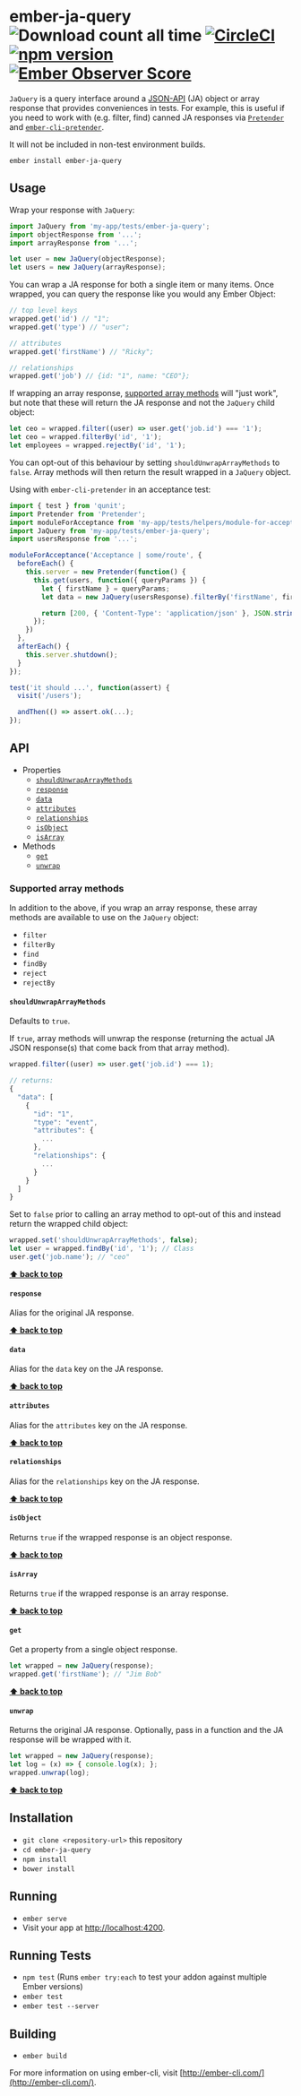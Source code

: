 # ember-ja-query ![Download count all time](https://img.shields.io/npm/dt/ember-ja-query.svg) [![CircleCI](https://circleci.com/gh/poteto/ember-ja-query.svg?style=shield)](https://circleci.com/gh/poteto/ember-ja-query) [![npm version](https://badge.fury.io/js/ember-ja-query.svg)](https://badge.fury.io/js/ember-ja-query) [![Ember Observer Score](http://emberobserver.com/badges/ember-ja-query.svg)](http://emberobserver.com/addons/ember-ja-query)

`JaQuery` is a query interface around a [JSON-API](http://jsonapi.org/) (JA) object or array response that provides conveniences in tests. For example, this is useful if you need to work with (e.g. filter, find) canned JA responses via [`Pretender`](https://github.com/pretenderjs/pretender) and [`ember-cli-pretender`](https://github.com/rwjblue/ember-cli-pretender).

It will not be included in non-test environment builds.

```
ember install ember-ja-query
```

## Usage

Wrap your response with `JaQuery`:

```js
import JaQuery from 'my-app/tests/ember-ja-query';
import objectResponse from '...';
import arrayResponse from '...';

let user = new JaQuery(objectResponse);
let users = new JaQuery(arrayResponse);
```

You can wrap a JA response for both a single item or many items. Once wrapped, you can query the response like you would any Ember Object:

```js
// top level keys
wrapped.get('id') // "1";
wrapped.get('type') // "user";

// attributes
wrapped.get('firstName') // "Ricky";

// relationships
wrapped.get('job') // {id: "1", name: "CEO"};
```

If wrapping an array response, [supported array methods](#supported-array-methods) will "just work", but note that these will return the JA response and not the `JaQuery` child object:

```js
let ceo = wrapped.filter((user) => user.get('job.id') === '1');
let ceo = wrapped.filterBy('id', '1');
let employees = wrapped.rejectBy('id', '1');
```

You can opt-out of this behaviour by setting `shouldUnwrapArrayMethods` to `false`. Array methods will then return the result wrapped in a `JaQuery` object.

Using with `ember-cli-pretender` in an acceptance test:

```js
import { test } from 'qunit';
import Pretender from 'Pretender';
import moduleForAcceptance from 'my-app/tests/helpers/module-for-acceptance';
import JaQuery from 'my-app/tests/ember-ja-query';
import usersResponse from '...';

moduleForAcceptance('Acceptance | some/route', {
  beforeEach() {
    this.server = new Pretender(function() {
      this.get(users, function({ queryParams }) {
        let { firstName } = queryParams;
        let data = new JaQuery(usersResponse).filterBy('firstName', firstName);

        return [200, { 'Content-Type': 'application/json' }, JSON.stringify(data));
      });
    })
  },
  afterEach() {
    this.server.shutdown();
  }
});

test('it should ...', function(assert) {
  visit('/users');

  andThen(() => assert.ok(...);
});
```

## API

* Properties
  + [`shouldUnwrapArrayMethods`](#shouldunwraparraymethods)
  + [`response`](#response)
  + [`data`](#data)
  + [`attributes`](#attributes)
  + [`relationships`](#relationships)
  + [`isObject`](#isobject)
  + [`isArray`](#isarray)
* Methods
  + [`get`](#get)
  + [`unwrap`](#unwrap)

### Supported array methods
In addition to the above, if you wrap an array response, these array methods are available to use on the `JaQuery` object:

- `filter`
- `filterBy`
- `find`
- `findBy`
- `reject`
- `rejectBy`

#### `shouldUnwrapArrayMethods`

Defaults to `true`. 

If `true`, array methods will unwrap the response (returning the actual JA JSON response(s) that come back from that array method). 

```js
wrapped.filter((user) => user.get('job.id') === 1);

// returns:
{
  "data": [
    {
      "id": "1",
      "type": "event",
      "attributes": {
        ...
      },
      "relationships": {
        ...
      }
    }
  ]
}
```

Set to `false` prior to calling an array method to opt-out of this and instead return the wrapped child object:

```js
wrapped.set('shouldUnwrapArrayMethods', false);
let user = wrapped.findBy('id', '1'); // Class
user.get('job.name'); // "ceo"
```

**[⬆️ back to top](#api)**

#### `response`

Alias for the original JA response.

**[⬆️ back to top](#api)**

#### `data`

Alias for the `data` key on the JA response.

**[⬆️ back to top](#api)**

#### `attributes`

Alias for the `attributes` key on the JA response.

**[⬆️ back to top](#api)**

#### `relationships`

Alias for the `relationships` key on the JA response. 

**[⬆️ back to top](#api)**

#### `isObject`

Returns `true` if the wrapped response is an object response.

**[⬆️ back to top](#api)**

#### `isArray`

Returns `true` if the wrapped response is an array response.

**[⬆️ back to top](#api)**

#### `get`

Get a property from a single object response.

```js
let wrapped = new JaQuery(response);
wrapped.get('firstName'); // "Jim Bob"
```

**[⬆️ back to top](#api)**

#### `unwrap`

Returns the original JA response. Optionally, pass in a function and the JA response will be wrapped with it.

```js
let wrapped = new JaQuery(response);
let log = (x) => { console.log(x); };
wrapped.unwrap(log);
```

**[⬆️ back to top](#api)**

## Installation

* `git clone <repository-url>` this repository
* `cd ember-ja-query`
* `npm install`
* `bower install`

## Running

* `ember serve`
* Visit your app at [http://localhost:4200](http://localhost:4200).

## Running Tests

* `npm test` (Runs `ember try:each` to test your addon against multiple Ember versions)
* `ember test`
* `ember test --server`

## Building

* `ember build`

For more information on using ember-cli, visit [http://ember-cli.com/](http://ember-cli.com/).
